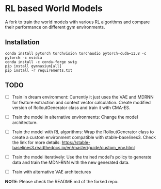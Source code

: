 # RL based World Models

A fork to train the world models with various RL algorithms and compare their performance on different gym environments.

## Installation

```
conda install pytorch torchvision torchaudio pytorch-cuda=11.8 -c pytorch -c nvidia
conda install -c conda-forge swig
pip install gymnasium[all]
pip install -r requirements.txt
```

## TODO

- [ ] Train in dream environment: Currently it just uses the VAE and MDRNN for feature extraction and context vector calculation. Create modified version of RolloutGenerator class and train it with CMA-ES. 
- [ ] Train the model in alternative environments: Change the model architecture. 
- [ ] Train the model with RL algorithms: Wrap the RolloutGenerator class to create a custom environment compatible with stable-baselines3. Check the link for more details: https://stable-baselines3.readthedocs.io/en/master/guide/custom_env.html

- [ ] Train the model iteratively: Use the trained model's policy to generate data and train the MDN-RNN with the new generated data.

- [ ] Train with alternative VAE architectures

**NOTE**: Please check the README.md of the forked repo.